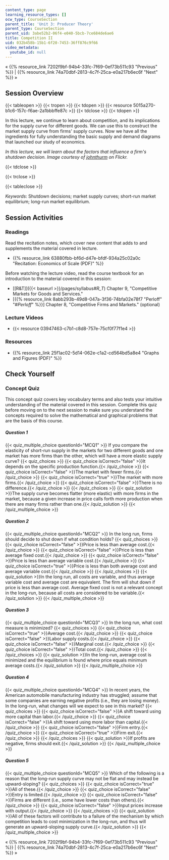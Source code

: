```yaml
---
content_type: page
learning_resource_types: []
ocw_type: CourseSection
parent_title: 'Unit 3: Producer Theory'
parent_type: CourseSection
parent_uid: 3abe52b2-06f4-e040-5bcb-7ce684de6ae6
title: Competition II
uid: 032b458b-15b1-6f20-7453-36ff876c9f66
video_metadata:
  youtube_id: null
---
```


« {{% resource_link 7202f9bf-94b4-33fc-7f69-0ef73b511c93 "Previous" %}} | {{% resource_link 74a70dbf-2813-4c7f-25ca-e0a217b6ec6f "Next" %}} »

Session Overview
----------------

{{< tableopen >}}
{{< tropen >}}
{{< tdopen >}}
{{< resource 5015a270-b1c6-157c-f6ae-2a1bbbffe87c >}}
{{< tdclose >}}
{{< tdopen >}}


In this lecture, we continue to learn about competition, and its implications for the supply curve for different goods. We can use this to construct the market supply curve from firms' supply curves. Now we have all the ingredients for fully understanding the basic supply and demand diagrams that launched our study of economics.

_In this lecture, we will learn about the factors that influence a firm's shutdown decision. Image courtesy of [johnthurm](http://www.flickr.com/photos/thurm/2111952075/in/photostream/) on Flickr._


{{< tdclose >}}

{{< trclose >}}

{{< tableclose >}}

_Keywords_: Shutdown decisions; market supply curves; short-run market equilibrium; long-run market equilibrium.

Session Activities
------------------

### Readings

Read the recitation notes, which cover new content that adds to and supplements the material covered in lecture.

*   {{% resource_link 63880fbb-bf6d-d47e-bfdf-934a25c02a0c "Recitation: Economics of Scale (PDF)" %}}

Before watching the lecture video, read the course textbook for an introduction to the material covered in this session:

*   [\[R&T\]]({{< baseurl >}}/pages/syllabus#_R_T_) Chapter 9, "Competitive Markets for Goods and Services."
*   \[{{% resource_link 8abb293b-49d8-047a-3f36-74bfa02e78f7 "Perloff" "#_Perloff_" %}}\] Chapter 8, "Competitive Firms and Markets." (optional)

### Lecture Videos

*   {{< resource 03947463-c7b1-c8d8-757e-75cf0f77f1e4 >}}

### Resources

*   {{% resource_link 25f1ac02-5d14-062e-c1a2-cd564bd5a8e4 "Graphs and Figures (PDF)" %}}

Check Yourself
--------------

### Concept Quiz

This concept quiz covers key vocabulary terms and also tests your intuitive understanding of the material covered in this session. Complete this quiz before moving on to the next session to make sure you understand the concepts required to solve the mathematical and graphical problems that are the basis of this course.

##### Question 1
 {{< quiz_multiple_choice questionId="MCQ1" >}} If you compare the elasticity of short-run supply in the markets for two different goods and one market has more firms than the other, which will have a more elastic supply curve? {{< quiz_choices >}} {{< quiz_choice isCorrect="false" >}}It depends on the specific production function.{{< /quiz_choice >}} {{< quiz_choice isCorrect="false" >}}The market with fewer firms.{{< /quiz_choice >}} {{< quiz_choice isCorrect="true" >}}The market with more firms.{{< /quiz_choice >}} {{< quiz_choice isCorrect="false" >}}There is no difference.{{< /quiz_choice >}} {{< /quiz_choices >}} {{< quiz_solution >}}The supply curve becomes flatter (more elastic) with more firms in the market, because a given increase in price calls forth more production when there are many firms rather than one.{{< /quiz_solution >}} {{< /quiz_multiple_choice >}}
##### Question 2
 {{< quiz_multiple_choice questionId="MCQ2" >}} In the long run, firms should decide to shut down if what condition holds? {{< quiz_choices >}} {{< quiz_choice isCorrect="false" >}}Price is less than average cost.{{< /quiz_choice >}} {{< quiz_choice isCorrect="false" >}}Price is less than average fixed cost.{{< /quiz_choice >}} {{< quiz_choice isCorrect="false" >}}Price is less than average variable cost.{{< /quiz_choice >}} {{< quiz_choice isCorrect="true" >}}Price is less than both average cost and average variable cost.{{< /quiz_choice >}} {{< /quiz_choices >}} {{< quiz_solution >}}In the long run, all costs are variable, and thus average variable cost and average cost are equivalent. The firm will shut down if price is less than average cost. Average fixed cost is not a relevant concept in the long-run, because all costs are considered to be variable.{{< /quiz_solution >}} {{< /quiz_multiple_choice >}}
##### Question 3
 {{< quiz_multiple_choice questionId="MCQ3" >}} In the long run, what cost measure is minimized? {{< quiz_choices >}} {{< quiz_choice isCorrect="true" >}}Average cost.{{< /quiz_choice >}} {{< quiz_choice isCorrect="false" >}}Labor supply costs.{{< /quiz_choice >}} {{< quiz_choice isCorrect="false" >}}Marginal cost.{{< /quiz_choice >}} {{< quiz_choice isCorrect="false" >}}Total cost.{{< /quiz_choice >}} {{< /quiz_choices >}} {{< quiz_solution >}}In the long-run, average cost is minimized and the equilibrium is found where price equals minimum average costs.{{< /quiz_solution >}} {{< /quiz_multiple_choice >}}
##### Question 4
 {{< quiz_multiple_choice questionId="MCQ4" >}} In recent years, the American automobile manufacturing industry has struggled; assume that some companies are earning negative profits (i.e., they are losing money). In the long-run, what changes will we expect to see in this market? {{< quiz_choices >}} {{< quiz_choice isCorrect="false" >}}A shift toward using more capital than labor.{{< /quiz_choice >}} {{< quiz_choice isCorrect="false" >}}A shift toward using more labor than capital.{{< /quiz_choice >}} {{< quiz_choice isCorrect="false" >}}Firm entry.{{< /quiz_choice >}} {{< quiz_choice isCorrect="true" >}}Firm exit.{{< /quiz_choice >}} {{< /quiz_choices >}} {{< quiz_solution >}}If profits are negative, firms should exit.{{< /quiz_solution >}} {{< /quiz_multiple_choice >}}
##### Question 5
 {{< quiz_multiple_choice questionId="MCQ5" >}} Which of the following is a reason that the long-run supply curve may not be flat and may instead be upward-sloping? {{< quiz_choices >}} {{< quiz_choice isCorrect="true" >}}All of these.{{< /quiz_choice >}} {{< quiz_choice isCorrect="false" >}}Entry is limited.{{< /quiz_choice >}} {{< quiz_choice isCorrect="false" >}}Firms are different (i.e., some have lower costs than others).{{< /quiz_choice >}} {{< quiz_choice isCorrect="false" >}}Input prices increase with output.{{< /quiz_choice >}} {{< /quiz_choices >}} {{< quiz_solution >}}All of these factors will contribute to a failure of the mechanism by which competition leads to cost minimization in the long-run, and thus will generate an upward-sloping supply curve.{{< /quiz_solution >}} {{< /quiz_multiple_choice >}}

« {{% resource_link 7202f9bf-94b4-33fc-7f69-0ef73b511c93 "Previous" %}} | {{% resource_link 74a70dbf-2813-4c7f-25ca-e0a217b6ec6f "Next" %}} »